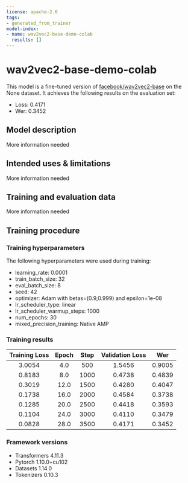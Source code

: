 ```yaml
---
license: apache-2.0
tags:
- generated_from_trainer
model-index:
- name: wav2vec2-base-demo-colab
  results: []
---
```


<!-- This model card has been generated automatically according to the information the Trainer had access to. You
should probably proofread and complete it, then remove this comment. -->

# wav2vec2-base-demo-colab

This model is a fine-tuned version of [facebook/wav2vec2-base](https://huggingface.co/facebook/wav2vec2-base) on the None dataset.
It achieves the following results on the evaluation set:
- Loss: 0.4171
- Wer: 0.3452

## Model description

More information needed

## Intended uses & limitations

More information needed

## Training and evaluation data

More information needed

## Training procedure

### Training hyperparameters

The following hyperparameters were used during training:
- learning_rate: 0.0001
- train_batch_size: 32
- eval_batch_size: 8
- seed: 42
- optimizer: Adam with betas=(0.9,0.999) and epsilon=1e-08
- lr_scheduler_type: linear
- lr_scheduler_warmup_steps: 1000
- num_epochs: 30
- mixed_precision_training: Native AMP

### Training results

| Training Loss | Epoch | Step | Validation Loss | Wer    |
|:-------------:|:-----:|:----:|:---------------:|:------:|
| 3.0054        | 4.0   | 500  | 1.5456          | 0.9005 |
| 0.8183        | 8.0   | 1000 | 0.4738          | 0.4839 |
| 0.3019        | 12.0  | 1500 | 0.4280          | 0.4047 |
| 0.1738        | 16.0  | 2000 | 0.4584          | 0.3738 |
| 0.1285        | 20.0  | 2500 | 0.4418          | 0.3593 |
| 0.1104        | 24.0  | 3000 | 0.4110          | 0.3479 |
| 0.0828        | 28.0  | 3500 | 0.4171          | 0.3452 |


### Framework versions

- Transformers 4.11.3
- Pytorch 1.10.0+cu102
- Datasets 1.14.0
- Tokenizers 0.10.3
